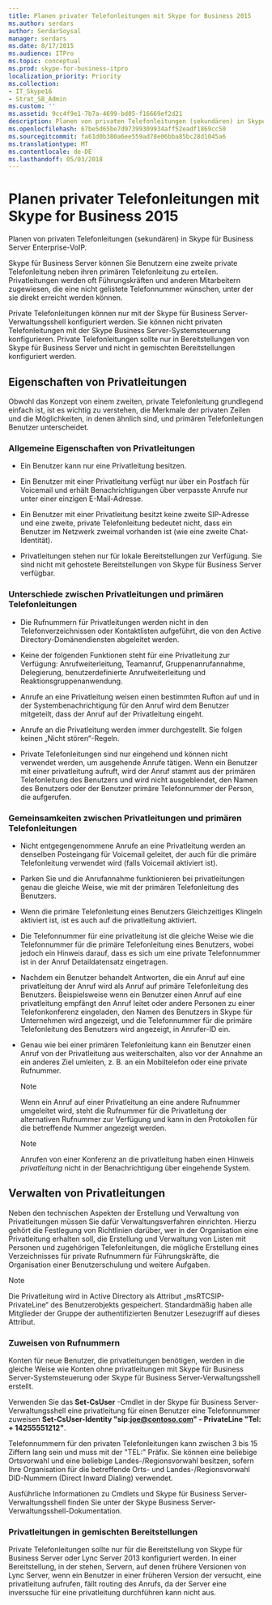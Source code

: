 ```yaml
---
title: Planen privater Telefonleitungen mit Skype for Business 2015
ms.author: serdars
author: SerdarSoysal
manager: serdars
ms.date: 8/17/2015
ms.audience: ITPro
ms.topic: conceptual
ms.prod: skype-for-business-itpro
localization_priority: Priority
ms.collection:
- IT_Skype16
- Strat_SB_Admin
ms.custom: ''
ms.assetid: 9cc4f9e1-7b7a-4699-bd05-f16669ef2d21
description: Planen von privaten Telefonleitungen (sekundären) in Skype für Business Server Enterprise-VoIP.
ms.openlocfilehash: 67be5d65be7d97399309934aff52eadf1869cc50
ms.sourcegitcommit: fa61d0b380a6ee559ad78e06bba85bc28d1045a6
ms.translationtype: MT
ms.contentlocale: de-DE
ms.lasthandoff: 05/03/2018
---
```

# <a name="plan-for-private-telephone-lines-with-skype-for-business-2015"></a>Planen privater Telefonleitungen mit Skype for Business 2015
 
Planen von privaten Telefonleitungen (sekundären) in Skype für Business Server Enterprise-VoIP.
  
Skype für Business Server können Sie Benutzern eine zweite private Telefonleitung neben ihren primären Telefonleitung zu erteilen. Privatleitungen werden oft Führungskräften und anderen Mitarbeitern zugewiesen, die eine nicht gelistete Telefonnummer wünschen, unter der sie direkt erreicht werden können.
  
Private Telefonleitungen können nur mit der Skype für Business Server-Verwaltungsshell konfiguriert werden. Sie können nicht privaten Telefonleitungen mit der Skype Business Server-Systemsteuerung konfigurieren. Private Telefonleitungen sollte nur in Bereitstellungen von Skype für Business Server und nicht in gemischten Bereitstellungen konfiguriert werden.
  
## <a name="characteristics-of-private-telephone-lines"></a>Eigenschaften von Privatleitungen

Obwohl das Konzept von einem zweiten, private Telefonleitung grundlegend einfach ist, ist es wichtig zu verstehen, die Merkmale der privaten Zeilen und die Möglichkeiten, in denen ähnlich sind, und primären Telefonleitungen Benutzer unterscheidet.
  
### <a name="general-characteristics-of-private-telephone-lines"></a>Allgemeine Eigenschaften von Privatleitungen

- Ein Benutzer kann nur eine Privatleitung besitzen.
    
- Ein Benutzer mit einer Privatleitung verfügt nur über ein Postfach für Voicemail und erhält Benachrichtigungen über verpasste Anrufe nur unter einer einzigen E-Mail-Adresse.
    
- Ein Benutzer mit einer Privatleitung besitzt keine zweite SIP-Adresse und eine zweite, private Telefonleitung bedeutet nicht, dass ein Benutzer im Netzwerk zweimal vorhanden ist (wie eine zweite Chat-Identität). 
    
- Privatleitungen stehen nur für lokale Bereitstellungen zur Verfügung. Sie sind nicht mit gehostete Bereitstellungen von Skype für Business Server verfügbar.
    
### <a name="how-private-telephone-lines-differ-from-primary-telephone-lines"></a>Unterschiede zwischen Privatleitungen und primären Telefonleitungen

- Die Rufnummern für Privatleitungen werden nicht in den Telefonverzeichnissen oder Kontaktlisten aufgeführt, die von den Active Directory-Domänendiensten abgeleitet werden.
    
- Keine der folgenden Funktionen steht für eine Privatleitung zur Verfügung: Anrufweiterleitung, Teamanruf, Gruppenanrufannahme, Delegierung, benutzerdefinierte Anrufweiterleitung und Reaktionsgruppenanwendung.
    
- Anrufe an eine Privatleitung weisen einen bestimmten Rufton auf und in der Systembenachrichtigung für den Anruf wird dem Benutzer mitgeteilt, dass der Anruf auf der Privatleitung eingeht.
    
- Anrufe an die Privatleitung werden immer durchgestellt. Sie folgen keinen „Nicht stören“-Regeln.
    
- Private Telefonleitungen sind nur eingehend und können nicht verwendet werden, um ausgehende Anrufe tätigen. Wenn ein Benutzer mit einer privatleitung aufruft, wird der Anruf stammt aus der primären Telefonleitung des Benutzers und wird nicht ausgeblendet, den Namen des Benutzers oder der Benutzer primäre Telefonnummer der Person, die aufgerufen.
    
### <a name="how-private-telephone-lines-are-similar-to-primary-telephone-lines"></a>Gemeinsamkeiten zwischen Privatleitungen und primären Telefonleitungen

- Nicht entgegengenommene Anrufe an eine Privatleitung werden an denselben Posteingang für Voicemail geleitet, der auch für die primäre Telefonleitung verwendet wird (falls Voicemail aktiviert ist).
    
- Parken Sie und die Anrufannahme funktionieren bei privatleitungen genau die gleiche Weise, wie mit der primären Telefonleitung des Benutzers.
    
- Wenn die primäre Telefonleitung eines Benutzers Gleichzeitiges Klingeln aktiviert ist, ist es auch auf die privatleitung aktiviert.
    
- Die Telefonnummer für eine privatleitung ist die gleiche Weise wie die Telefonnummer für die primäre Telefonleitung eines Benutzers, wobei jedoch ein Hinweis darauf, dass es sich um eine private Telefonnummer ist in der Anruf Detaildatensatz eingetragen.
    
- Nachdem ein Benutzer behandelt Antworten, die ein Anruf auf eine privatleitung der Anruf wird als Anruf auf primäre Telefonleitung des Benutzers. Beispielsweise wenn ein Benutzer einen Anruf auf eine privatleitung empfängt den Anruf leitet oder andere Personen zu einer Telefonkonferenz eingeladen, den Namen des Benutzers in Skype für Unternehmen wird angezeigt, und die Telefonnummer für die primäre Telefonleitung des Benutzers wird angezeigt, in Anrufer-ID ein.
    
- Genau wie bei einer primären Telefonleitung kann ein Benutzer einen Anruf von der Privatleitung aus weiterschalten, also vor der Annahme an ein anderes Ziel umleiten, z. B. an ein Mobiltelefon oder eine private Rufnummer. 
    
    > [!NOTE]
    > Wenn ein Anruf auf einer Privatleitung an eine andere Rufnummer umgeleitet wird, steht die Rufnummer für die Privatleitung der alternativen Rufnummer zur Verfügung und kann in den Protokollen für die betreffende Nummer angezeigt werden. 
  
    > [!NOTE]
    > Anrufen von einer Konferenz an die privatleitung haben einen Hinweis *privatleitung* nicht in der Benachrichtigung über eingehende System.
  
## <a name="administering-private-telephone-lines"></a>Verwalten von Privatleitungen

Neben den technischen Aspekten der Erstellung und Verwaltung von Privatleitungen müssen Sie dafür Verwaltungsverfahren einrichten. Hierzu gehört die Festlegung von Richtlinien darüber, wer in der Organisation eine Privatleitung erhalten soll, die Erstellung und Verwaltung von Listen mit Personen und zugehörigen Telefonleitungen, die mögliche Erstellung eines Verzeichnisses für private Rufnummern für Führungskräfte, die Organisation einer Benutzerschulung und weitere Aufgaben.
  
> [!NOTE]
> Die Privatleitung wird in Active Directory als Attribut „msRTCSIP-PrivateLine“ des Benutzerobjekts gespeichert. Standardmäßig haben alle Mitglieder der Gruppe der authentifizierten Benutzer Lesezugriff auf dieses Attribut. 
  
### <a name="assigning-telephone-numbers"></a>Zuweisen von Rufnummern

 Konten für neue Benutzer, die privatleitungen benötigen, werden in die gleiche Weise wie Konten ohne privatleitungen mit Skype für Business Server-Systemsteuerung oder Skype für Business Server-Verwaltungsshell erstellt.
  
Verwenden Sie das **Set-CsUser** -Cmdlet in der Skype für Business Server-Verwaltungsshell eine privatleitung für einen Benutzer eine Telefonnummer zuweisen **Set-CsUser-Identity "sip:joe@contoso.com" - PrivateLine "Tel: + 14255551212"**.
  
Telefonnummern für den privaten Telefonleitungen kann zwischen 3 bis 15 Ziffern lang sein und muss mit der "TEL:" Präfix. Sie können eine beliebige Ortsvorwahl und eine beliebige Landes-/Regionsvorwahl besitzen, sofern Ihre Organisation für die betreffende Orts- und Landes-/Regionsvorwahl DID-Nummern (Direct Inward Dialing) verwendet. 
  
Ausführliche Informationen zu Cmdlets und Skype für Business Server-Verwaltungsshell finden Sie unter der Skype Business Server-Verwaltungsshell-Dokumentation.
  
### <a name="private-telephone-lines-in-mixed-deployments"></a>Privatleitungen in gemischten Bereitstellungen

Private Telefonleitungen sollte nur für die Bereitstellung von Skype für Business Server oder Lync Server 2013 konfiguriert werden. In einer Bereitstellung, in der stehen, Servern, auf denen frühere Versionen von Lync Server, wenn ein Benutzer in einer früheren Version der versucht, eine privatleitung aufrufen, fällt routing des Anrufs, da der Server eine inverssuche für eine privatleitung durchführen kann nicht aus.
  

